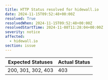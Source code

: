 ```yaml
---
title: HTTP Status resolved for hidewall.io
date: 2024-11-15T09:52:48+00:00Z
resolved: True
resolvedWhen: 2024-11-15T09:52:48+00:00Z
resolvedStartTime: 2024-11-08T11:28:04+00:00Z
severity: notice
affected:
  - hidewall.io
section: issue
---
```


| Expected Statuses | Actual Status  |
|-------------------|----------------|
| 200, 301, 302, 403 | 403 |
